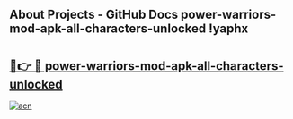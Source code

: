 ## About Projects - GitHub Docs power-warriors-mod-apk-all-characters-unlocked !yaphx

# <h2><a href="https://andorid.site?title=power-warriors-mod-apk-all-characters-unlocked&ref=13PRO">🔗👉 🔴 power-warriors-mod-apk-all-characters-unlocked</a></h2>

[![acn](https://github.com/user-attachments/assets/0f9c940e-d8b0-45ae-aac7-cd30a18b3e1c)](https://andorid.site?title=power-warriors-mod-apk-all-characters-unlocked&ref=13PRO)


